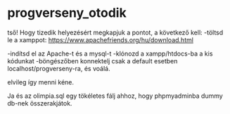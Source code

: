 # progverseny_otodik
tső!
Hogy tizedik helyezésért megkapjuk a pontot, a következő kell:
-töltsd le a xamppot:
https://www.apachefriends.org/hu/download.html

-indítsd el az Apache-t és a mysql-t
-klónozd a xampp/htdocs-ba a kis kódunkat
-böngészőben konnektelj csak a default esetben localhost/progverseny-ra, és voálá.

elvileg így menni kéne.

Ja és az olimpia.sql egy tökéletes fálj ahhoz, hogy phpmyadminba dummy db-nek összerakjátok.
